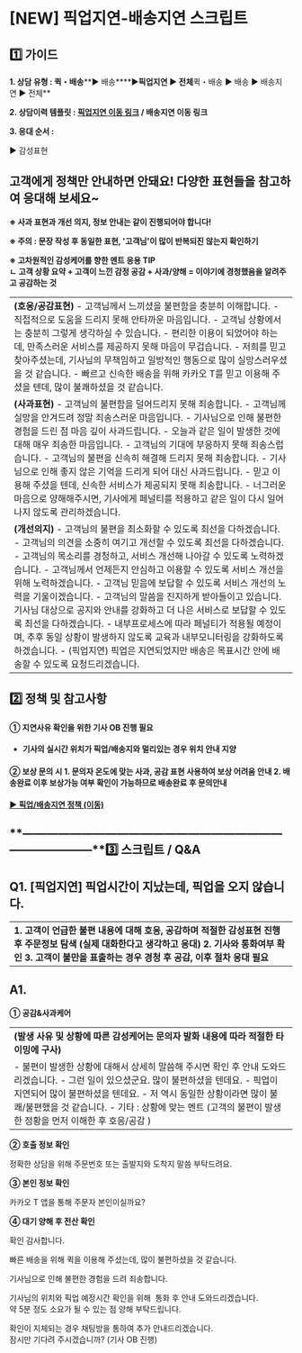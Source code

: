 # [NEW] 픽업지연-배송지연 스크립트

**1️⃣ 가이드**
-----------

**1. 상담 유형 : 퀵・배송****▶ 배송****▶****픽업지연 ▶ 전체****퀵・배송 ▶ 배송 ▶ 배송지연 ▶ 전체**

**2. 상담이력 템플릿 : [픽업지연 이동 링크](https://kakaomobilitysupport.zendesk.com/hc/ko/articles/31570856714265) / 배송지연 이동 링크**

**3. 응대 순서 :**

▶ 감성표현

**고객에게 정책만 안내하면 안돼요! 다양한 표현들을 참고하여 응대해 보세요~**
---------------------------------------------

**※ 사과 표현과 개선 의지, 정보 안내는 같이 진행되어야 합니다!**

**※ 주의 : 문장 작성 후 동일한 표현, '고객님'이 많이 반복되진 않는지 확인하기**

**※ 고차원적인 감성케어를 향한 멘트 응용 TIP  
ㄴ 고객 상황 요약 + 고객이 느낀 감정 공감 + 사과/양해 = 이야기에 경청했음을 알려주고 공감하는 것**

|  |
| --- |
| **(호응/공감표현)**  - 고객님께서 느끼셨을 불편함을 충분히 이해합니다. - 직접적으로 도움을 드리지 못해 안타까운 마음입니다. - 고객님 상황에서는 충분히 그렇게 생각하실 수 있습니다. - 편리한 이용이 되었어야 하는데, 만족스러운 서비스를 제공하지 못해 마음이 무겁습니다. - 저희를 믿고 찾아주셨는데, 기사님의 무책임하고 일방적인 행동으로 많이 실망스러우셨을 것 같습니다. - 빠르고 신속한 배송을 위해 카카오 T를 믿고 이용해 주셨을 텐데, 많이 불쾌하셨을 것 같습니다. |
| **(사과표현)** - 고객님의 불편함을 덜어드리지 못해 죄송합니다. - 고객님께 실망을 안겨드려 정말 죄송스러운 마음입니다. - 기사님으로 인해 불편한 경험을 드린 점 마음 깊이 사과드립니다. - 오늘과 같은 일이 발생한 것에 대해 매우 죄송한 마음입니다. - 고객님의 기대에 부응하지 못해 죄송스럽습니다. - 고객님의 불편을 신속히 해결해 드리지 못해 죄송합니다. - 기사님으로 인해 좋지 않은 기억을 드리게 되어 대신 사과드립니다. - 믿고 이용해 주셨을 텐데, 신속한 서비스가 제공되지 못해 죄송합니다. - 너그러운 마음으로 양해해주시면, 기사에게 페널티를 적용하고 같은 일이 다시 일어나지 않도록 관리하겠습니다. |
| **(개선의지)**  - 고객님의 불편을 최소화할 수 있도록 최선을 다하겠습니다. - 고객님의 의견을 소중히 여기고 개선할 수 있도록 최선을 다하겠습니다. - 고객님의 목소리를 경청하고, 서비스 개선해 나아갈 수 있도록 노력하겠습니다. - 고객님께서 언제든지 안심하고 이용할 수 있도록 서비스 개선을 위해 노력하겠습니다. - 고객님 믿음에 보답할 수 있도록 서비스 개선의 노력을 기울이겠습니다. - 고객님의 말씀을 진지하게 받아들이고 있습니다. 기사님 대상으로 공지와 안내를 강화하고 더 나은 서비스로 보답할 수 있도록 최선을 다하겠습니다. - 내부프로세스에 따라 페널티가 적용될 예정이며, 추후 동일 상황이 발생하지 않도록 교육과 내부모니터링을 강화하도록 하겠습니다.  - (픽업지연) 픽업은 지연되었지만 배송은 목표시간 안에 배송할 수 있도록 요청드리겠습니다. |

**2️⃣ 정책 및 참고사항**
-----------------

#### **① 지연사유 확인을 위한 기사 OB 진행 필요**

* **기사의 실시간 위치가 픽업/배송지와 멀리있는 경우 위치 안내 지양**

#### **② 보상 문의 시** **1. 문의자 온도에 맞는 사과, 공감 표현 사용하여 보상 어려움 안내** **2. 배송완료 이후 보상가능 여부 확인이 가능하므로 배송완료 후 문의안내**

**[▶ 픽업/배송지연 정책 (이동)](https://kakaomobilitysupport.zendesk.com/hc/ko/articles/34975084558873)**

**―****―****―****―****―****―****―****―****―****―****―****―****―****―****―****―****―****―****―****―****―****―****―****―****―****―****―****―****―****3️⃣ 스크립트 / Q&A**
-------------------------------------------------------------------------------------------------------------------------------------------------------------------

**Q1.** **[픽업지연] 픽업시간이 지났는데, 픽업을 오지 않습니다.**
-------------------------------------------

|  |
| --- |
| **1. 고객이 언급한 불편 내용에 대해 호응, 공감하며 적절한 감성표현 진행 후 주문정보 탐색 (실제 대화한다고 생각하고 응대)   2. 기사와 통화여부 확인  3. 고객이 불만을 표출하는 경우 경청 후 공감, 이후 절차 응대 필요** |

**A1.**
-------

**① 공감&사과케어**

|  |
| --- |
| **(발생 사유 및 상황에 따른 감성케어는 문의자 발화 내용에 따라 적절한 타이밍에 구사)** |
| - 불편이 발생한 상황에 대해서 상세히 말씀해 주시면 확인 후 안내 도와드리겠습니다.  - 그런 일이 있으셨군요. 많이 불편하셨을 텐데요.  - 픽업이 지연되어 많이 불편하셨을 텐데요.  - 저 역시 동일한 상황이라면 많이 불쾌/불편했을 것 같습니다.  - 기타 : 상황에 맞는 멘트 (고객의 불편이 발생한 정황을 먼저 이해한 후 호응/공감 ) |

**② 호출 정보 확인**

정확한 상담을 위해 주문번호 또는 출발지와 도착지 말씀 부탁드려요.

**③ 본인 정보 확인**

카카오 T 앱을 통해 주문자 본인이실까요?

**④ 대기 양해 후 전산 확인**

확인 감사합니다.

빠른 배송을 위해 퀵을 이용해 주셨는데, 많이 불편하셨을 것 같습니다.

기사님으로 인해 불편한 경험을 드려 죄송합니다.

기사님의 위치와 픽업 예정시간 확인을 위해  통화 후 안내 도와드리겠습니다.  
약 5분 정도 소요가 될 수 있는 점 양해 부탁드립니다.

확인이 지체되는 경우 채팅방을 통하여 추가 안내드리겠습니다.  
잠시만 기다려 주시겠습니까? (기사 OB 진행)